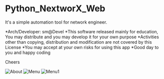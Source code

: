 # Python_NextworX_Web
 
 It's a simple automation tool for network engineer.

*Arch/Developer: sm@Devel
*This software released mainly for education, You may distribute and you may develop it for your own purpose
*Activities other than copying, distribution and modification are not covered by this License
*You may accept at your own risks for using this app
*Good day to you and happy coding
 
 
 Cheers
 
![About](https://user-images.githubusercontent.com/29225740/213998551-435c9b8e-2f01-4ffe-88ac-da3925b6a5eb.jpeg)
![Menu](https://user-images.githubusercontent.com/29225740/213998557-ca51b05f-f639-46cd-b039-0c8651050f3c.jpeg)
![Menu1](https://user-images.githubusercontent.com/29225740/213998563-f3b6afed-f876-474a-8942-5cfc1a951629.jpeg)
